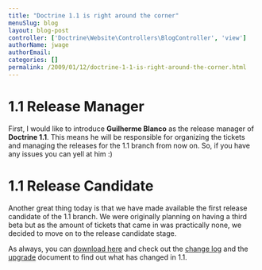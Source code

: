```yaml
---
title: "Doctrine 1.1 is right around the corner"
menuSlug: blog
layout: blog-post
controller: ['Doctrine\Website\Controllers\BlogController', 'view']
authorName: jwage
authorEmail:
categories: []
permalink: /2009/01/12/doctrine-1-1-is-right-around-the-corner.html
---
```

1.1 Release Manager
===================

First, I would like to introduce **Guilherme Blanco** as the release
manager of **Doctrine 1.1**. This means he will be responsible for
organizing the tickets and managing the releases for the 1.1 branch from
now on. So, if you have any issues you can yell at him :)

1.1 Release Candidate
=====================

Another great thing today is that we have made available the first
release candidate of the 1.1 branch. We were originally planning on
having a third beta but as the amount of tickets that came in was
practically none, we decided to move on to the release candidate stage.

As always, you can [download
here](http://www.doctrine-project.org/download) and check out the
[change log](http://www.doctrine-project.org/change_log/1_1_0_RC1) and
the [upgrade](http://www.doctrine-project.org/upgrade/1_1) document to
find out what has changed in 1.1.
